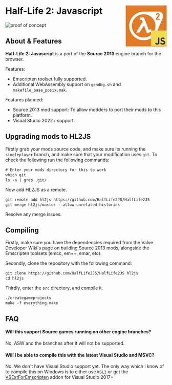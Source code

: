 
#  Half-Life 2: Javascript <img align="right" width="128" height="128" src="assets/logo.jpg" alt="HL2JS icon" />

![proof of concept](https://github.com/user-attachments/assets/6a470acd-09ca-4c13-a6a5-2f3828fce610)


## About & Features

**Half-Life 2: Javascript** is a port of the **Source 2013** engine branch for the browser.

Features:
- Emscripten toolset fully supported.
- Additional WebAssembly support on `gendbg.sh` and `makefile_base_posix.mak`.

Features planned:
- Source 2013 mod support: To allow modders to port their mods to this platform.
- Visual Studio 2022+ support.

## Upgrading mods to HL2JS
Firstly grab your mods source code, and make sure its running the `singleplayer` branch, and make sure that your modification uses `git`. To check the following run the following commands:

```
# Enter your mods directory for this to work
which git
ls -a | grep .git/
```

Now add HL2JS as a remote.

```
git remote add hl2js https://github.com/HalfLife2JS/HalfLife2JS
git merge hl2js/master --allow-unrelated-histories
```

Resolve any merge issues.
## Compiling

Firstly, make sure you have the dependencies required from the Valve Developer Wiki's page on building Source 2013 mods, alongside the Emscripten toolsets (emcc, em++, emar, etc).

Secondly, clone the repository with the following command:

```
git clone https://github.com/HalfLife2JS/HalfLife2JS hl2js
cd hl2js
```

Thirdly, enter the `src` directory, and compile it.

```
./creategameprojects
make -f everything.make
```
## FAQ

#### Will this support Source games running on other engine branches?

No, ASW and the branches after it will not be supported.

#### Will I be able to compile this with the latest Visual Studio and MSVC?

No. We don't have Visual Studio support yet. The only way which I know of to compile this on Windows is to either use `WSL2` or get the [VSExtForEmscripten](https://github.com/nokotan/VSExtForEmscripten) addon for Visual Studio 2017+


